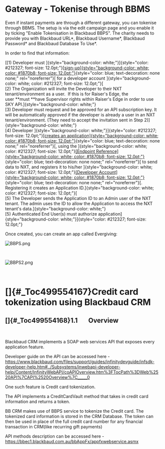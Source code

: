 # Gateway - Tokenise through BBMS

Even if instant payments are through a different gateway, you can
tokenise through BBMS. The setup is via the edit campaign page and you
enable it by ticking \"Enable Tokenisation in Blackbaud BBPS\". The
charity needs to provide you with Blackbaud URL\*, Blackbaud Username\*,
Blackbaud Password\* and Blackbaud Database To Use\*.

In order to find that information:

[[1) Developer
must ]{style="background-color: white;"}]{style="color: #212327; font-size: 12.0pt;"}[[sign-up]{style="background-color: white; color: #1870b8; font-size: 12.0pt;"}](https://developer.sky.blackbaud.com/){style="color: blue; text-decoration: none none;"
rel="noreferrer"}[ for a developer
account ]{style="background-color: white; color: #212327; font-size: 12.0pt;"}[\
[2) The Organization will invite the Developer to their NXT
tenant/environment as a user.  If this is for Raiser\'s Edge, the
user **must **have Supervisor rights within Raiser\'s Edge in order to
use SKY API.]{style="background-color: white;"}\
[3) Developer must request and be approved for an API subscription key.
It will be automatically approved if the developer is already a user in
an NXT tenant/environment. (They need to accept the invitation sent in
Step 2)]{style="background-color: white;"}\
[4)
Developer ]{style="background-color: white;"}]{style="color: #212327; font-size: 12.0pt;"}[[creates
an
application]{style="background-color: white; color: #1870b8; font-size: 12.0pt;"}](https://developer.blackbaud.com/skyapi/docs/createapp){style="color: blue; text-decoration: none none;"
rel="noreferrer"}[, using
the ]{style="background-color: white; color: #212327; font-size: 12.0pt;"}[[Endpoint
Reference]{style="background-color: white; color: #1870b8; font-size: 12.0pt;"}](https://developer.sky.blackbaud.com/docs/services){style="color: blue; text-decoration: none none;"
rel="noreferrer"}[ to send data to NXT, and registers it to
his/her ]{style="background-color: white; color: #212327; font-size: 12.0pt;"}[[Developer
Account]{style="background-color: white; color: #1870b8; font-size: 12.0pt;"}](https://developer.blackbaud.com/skyapi/docs/addins){style="color: blue; text-decoration: none none;"
rel="noreferrer"}[. Registering it creates an Application
ID.]{style="background-color: white; color: #212327; font-size: 12.0pt;"}[\
[5) The Developer sends the Application ID to an Admin user of the NXT
tenant. The admin uses the ID to allow the Application to access the NXT
tenant\'s data.]{style="background-color: white;"}\
[5) Authenticated End User(s) must authorize
application]{style="background-color: white;"}]{style="color: #212327; font-size: 12.0pt;"}

Once created, you can create an app called Evergiving:

![BBPS.png](https://support.waysact.com/hc/article_attachments/5563774435599/BBPS.png)

 

![BBPS2.png](https://support.waysact.com/hc/article_attachments/5563768276495/BBPS2.png)

 

# []{#_Toc499554167}Credit card tokenization using Blackbaud CRM

## []{#_Toc499554168}1.1       Overview

 

Blackbaud CRM implements a SOAP web services API that exposes every
application feature.

Developer guide on the API can be accessed here -
<https://www.blackbaud.com/files/support/guides/infinitydevguide/infsdk-developer-help.htm#../Subsystems/inwebapi-developer-help/Content/InfinityWebAPI/coAPIOverview.htm%3FTocPath%3DWeb%2520API%7CAPI%2520Overview%7C_____0>

One such feature is Credit card tokenization.

The API implements a CreditCardVault method that takes in credit card
information and returns a token.

BB CRM makes use of BBPS service to tokenize the Credit card. The
tokenized card information is stored in the CRM Database. The token can
then be used in place of the full credit card number for any financial
transaction in CRM(like recurring gift payments)

API methods description can be accessed here -
<https://bbec1.blackbaud.com.au/bbAppFx/appfxwebservice.asmx>

 
